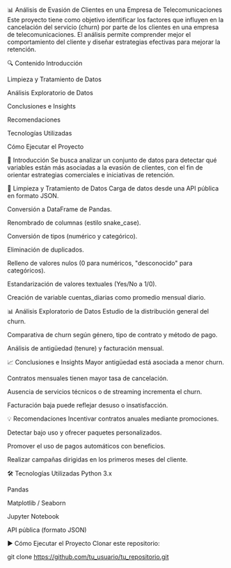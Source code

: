 📊 Análisis de Evasión de Clientes en una Empresa de Telecomunicaciones
Este proyecto tiene como objetivo identificar los factores que influyen en la cancelación del servicio (churn) por parte de los clientes en una empresa de telecomunicaciones. El análisis permite comprender mejor el comportamiento del cliente y diseñar estrategias efectivas para mejorar la retención.

🔍 Contenido
Introducción

Limpieza y Tratamiento de Datos

Análisis Exploratorio de Datos

Conclusiones e Insights

Recomendaciones

Tecnologías Utilizadas

Cómo Ejecutar el Proyecto

📌 Introducción
Se busca analizar un conjunto de datos para detectar qué variables están más asociadas a la evasión de clientes, con el fin de orientar estrategias comerciales e iniciativas de retención.

🧹 Limpieza y Tratamiento de Datos
Carga de datos desde una API pública en formato JSON.

Conversión a DataFrame de Pandas.

Renombrado de columnas (estilo snake_case).

Conversión de tipos (numérico y categórico).

Eliminación de duplicados.

Relleno de valores nulos (0 para numéricos, "desconocido" para categóricos).

Estandarización de valores textuales (Yes/No a 1/0).

Creación de variable cuentas_diarias como promedio mensual diario.

📊 Análisis Exploratorio de Datos
Estudio de la distribución general del churn.

Comparativa de churn según género, tipo de contrato y método de pago.

Análisis de antigüedad (tenure) y facturación mensual.

📈 Conclusiones e Insights
Mayor antigüedad está asociada a menor churn.

Contratos mensuales tienen mayor tasa de cancelación.

Ausencia de servicios técnicos o de streaming incrementa el churn.

Facturación baja puede reflejar desuso o insatisfacción.

💡 Recomendaciones
Incentivar contratos anuales mediante promociones.

Detectar bajo uso y ofrecer paquetes personalizados.

Promover el uso de pagos automáticos con beneficios.

Realizar campañas dirigidas en los primeros meses del cliente.

🛠️ Tecnologías Utilizadas
Python 3.x

Pandas

Matplotlib / Seaborn

Jupyter Notebook

API pública (formato JSON)

▶️ Cómo Ejecutar el Proyecto
Clonar este repositorio:

git clone https://github.com/tu_usuario/tu_repositorio.git

